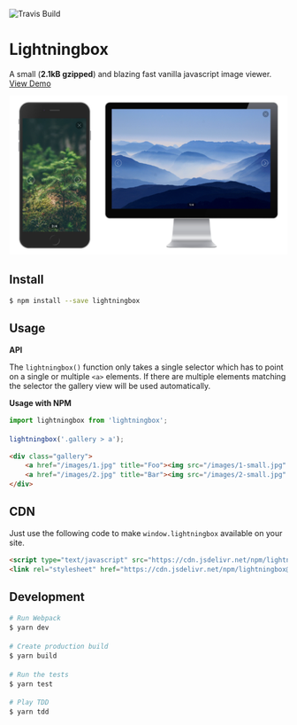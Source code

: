 ![Travis Build](https://travis-ci.org/leventebalogh/lightningbox.svg?branch=master "Travis Build")

# Lightningbox

A small (**2.1kB gzipped**) and blazing fast vanilla javascript image viewer. [View Demo](https://lightningbox.leventebalogh.com)

![Lightningbox - A small and blazing fast vanilla javascript image viewer.](screenshots/screenshot.png "Lightningbox - A small and blazing fast vanilla javascript image viewer.")

## Install
```bash
$ npm install --save lightningbox
```

## Usage
**API**

The `lightningbox()` function only takes a single selector which has to point on a single or multiple `<a>` elements.
If there are multiple elements matching the selector the gallery view will be used automatically.

**Usage with NPM**
```javascript
import lightningbox from 'lightningbox';

lightningbox('.gallery > a');
```

```html
<div class="gallery">
    <a href="/images/1.jpg" title="Foo"><img src="/images/1-small.jpg" alt="Foo" /></a>
    <a href="/images/2.jpg" title="Bar"><img src="/images/2-small.jpg" alt="Bar" /></a>
</div>
```

## CDN
Just use the following code to make `window.lightningbox` available on your site.
```html
<script type="text/javascript" src="https://cdn.jsdelivr.net/npm/lightningbox@1.0.0/dist/lightningbox.min.js"></script>
<link rel="stylesheet" href="https://cdn.jsdelivr.net/npm/lightningbox@1.0.0/dist/lightningbox.min.css" />
```


## Development
```bash
# Run Webpack
$ yarn dev

# Create production build
$ yarn build

# Run the tests
$ yarn test

# Play TDD
$ yarn tdd
```